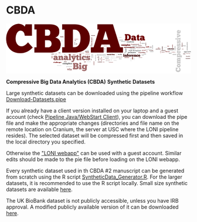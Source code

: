 # CBDA

<a href="http://socr.umich.edu/HTML5/CBDA/"><img align="middle" src="https://raw.githubusercontent.com/SOCR/CBDA/master/Images/CBDA_wordcloud.png"></a>

**Compressive Big Data Analytics (CBDA)**
**Synthetic Datasets**

Large synthetic datasets can be downloaded using the pipeline workflow [Download-Datasets.pipe](https://github.com/SOCR/CBDA/blob/master/Data/Synthetic_Datasets/Large/Download-Datasets.pipe)

If you already have a client version installed on your laptop and a guest account (check [Pipeline Java/WebStart Client](http://pipeline.loni.usc.edu/products-services/pws/)), you can download the pipe file and make the appropriate changes (directories and file name on the remote location on Cranium, the server at USC where the LONI pipeline resides). The selected dataset will be compressed first and then saved in the local directory you specified.  

Otherwise the ["LONI webapp"](http://pipeline.loni.usc.edu/webapp) can be used  with a guest account. Similar edits should be made to the pie file before loading on the LONI webapp.

Every synthetic dataset used in th CBDA #2 manuscript can be generated from scratch using the R script [SyntheticData_Generator.R](https://github.com/SOCR/CBDA/blob/master/Data/Synthetic_Datasets/Large/SyntheticData_Generator.R). For the larger datasets, it is recommended to use the R script locally. Small size synthetic datasets are available [here](https://github.com/SOCR/CBDA/tree/master/Data/Synthetic_Datasets/Small).

The UK BioBank dataset is not publicly accessible, unless you have IRB approval. A modified publicly available version of it can be downloaded [here](https://github.com/SOCR/CBDA/blob/master/Data/UKBB).